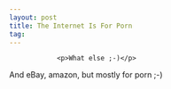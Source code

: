 ```yaml
---
layout: post
title: The Internet Is For Porn
tag: 
---
```



                <p>What else ;-)</p>
<div style="text-align:center"><object type="application/x-shockwave-flash" style="width:425px; height:350px" data="http://www.youtube.com/v/jUhzEeN6IN4"><param name="movie" value="http://www.youtube.com/v/jUhzEeN6IN4"></param></object></div>
<p>And eBay, amazon, but mostly for porn ;-)</p>
            
